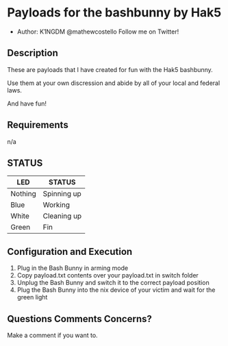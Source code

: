 # Payloads for the bashbunny by Hak5

* Author: K1NGDM @mathewcostello Follow me on Twitter!

## Description

These are payloads that I have created for fun with the Hak5 bashbunny.

Use them at your own discression and abide by all of your local and federal laws.

And have fun!

## Requirements

n/a

## STATUS

| LED                  | STATUS                       |
| -------------------- | ---------------------------- |
| Nothing              | Spinning up                  |
| Blue                 | Working                      |
| White                | Cleaning up                  |
| Green                | Fin                          |

## Configuration and Execution

1. Plug in the Bash Bunny in arming mode
2. Copy payload.txt contents over your payload.txt in switch folder
3. Unplug the Bash Bunny and switch it to the correct payload position
4. Plug the Bash Bunny into the nix device of your victim and wait for the green light

## Questions Comments Concerns?

Make a comment if you want to.
